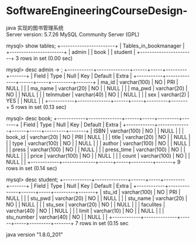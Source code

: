 # SoftwareEngineeringCourseDesign-
java 实现的图书管理系统  
Server version: 5.7.26 MySQL Community Server (GPL)

mysql> show tables;
+-----------------------+
| Tables_in_bookmanager |
+-----------------------+
| admin                 |
| book                  |
| student               |
+-----------------------+
3 rows in set (0.00 sec)

mysql> desc  admin
    -> ;
+-----------+--------------+------+-----+---------+-------+
| Field     | Type         | Null | Key | Default | Extra |
+-----------+--------------+------+-----+---------+-------+
| ma_id     | varchar(100) | NO   | PRI | NULL    |       |
| ma_name   | varchar(20)  | NO   |     | NULL    |       |
| ma_pwd    | varchar(20)  | NO   |     | NULL    |       |
| telnmuber | varchar(40)  | NO   |     | NULL    |       |
| sex       | varchar(2)   | YES  |     | NULL    |       |
+-----------+--------------+------+-----+---------+-------+
5 rows in set (0.13 sec)

mysql> desc  book;
+------------+--------------+------+-----+---------+-------+
| Field      | Type         | Null | Key | Default | Extra |
+------------+--------------+------+-----+---------+-------+
| ISBN       | varchar(100) | NO   |     | NULL    |       |
| book_id    | varchar(20)  | NO   | PRI | NULL    |       |
| title      | varchar(20)  | NO   |     | NULL    |       |
| type       | varchar(100) | NO   |     | NULL    |       |
| author     | varchar(100) | NO   |     | NULL    |       |
| press      | varchar(100) | NO   |     | NULL    |       |
| press_time | varchar(100) | NO   |     | NULL    |       |
| price      | varchar(100) | NO   |     | NULL    |       |
| count      | varchar(100) | NO   |     | NULL    |       |
+------------+--------------+------+-----+---------+-------+
9 rows in set (0.14 sec)

mysql> desc  student;
+------------+--------------+------+-----+---------+-------+
| Field      | Type         | Null | Key | Default | Extra |
+------------+--------------+------+-----+---------+-------+
| stu_id     | varchar(100) | NO   | PRI | NULL    |       |
| stu_pwd    | varchar(20)  | NO   |     | NULL    |       |
| stu_name   | varchar(20)  | NO   |     | NULL    |       |
| stu_sex    | varchar(20)  | NO   |     | NULL    |       |
| faculites  | varchar(40)  | NO   |     | NULL    |       |
| limit      | varchar(10)  | NO   |     | NULL    |       |
| stu_number | varchar(40)  | NO   |     | NULL    |       |
+------------+--------------+------+-----+---------+-------+
7 rows in set (0.15 sec

java version "1.8.0_201"
